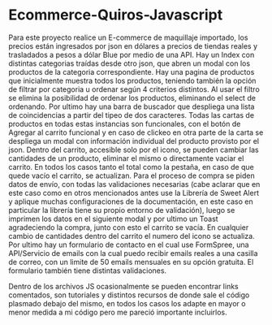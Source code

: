 # Ecommerce-Quiros-Javascript

Para este proyecto realice un E-commerce de maquillaje importado, los precios están ingresados por json en dólares a precios de tiendas reales y trasladados a pesos a dólar Blue por medio de una API. 
Hay un Index con distintas categorias traídas desde otro json, que abren un modal con los productos de la categoria correspondiente. Hay una pagina de productos que inicialmente muestra todos los productos, teniendo también la opción de filtrar por categoria u ordenar según 4 criterios distintos. Al usar el filtro se elimina la posibilidad de ordenar los productos, eliminando el select de ordenando. Por ultimo hay una barra de buscador que despliega una lista de coincidencias a partir del tipeo de dos caracteres. Todas las cartas de productos en todas estas instancias son funcionales, con el botón de Agregar al carrito funcional y en caso de clickeo en otra parte de la carta se despliega un modal con información individual del producto provisto por el json.
Dentro del carrito, accesible solo por el icono, se pueden cambiar las cantidades de un producto, eliminar el mismo o directamente vaciar el carrito. En todos los casos tanto el total como la pestaña, en caso de que quede vacío el carrito, se actualizan. Para el proceso de compra se piden datos de envío, con todas las validaciones necesarias (cabe aclarar que en este caso como en otros mencionados antes use la Librería de Sweet Alert y aplique muchas configuraciones de la documentación, en este caso en particular la librería tiene su propio entorno de validación), luego se imprimen los datos en el siguiente modal y por ultimo un Toast agradeciendo la compra, junto con esto el carrito se vacía. En cualquier cambio de cantidades dentro del carrito el numero del icono se actualiza.
Por ultimo hay un formulario de contacto en el cual use FormSpree, una API/Servicio de emails con la cual puedo recibir emails reales a una casilla de correo, con un limite de 50 emails mensuales en su opción gratuita. El formulario también tiene distintas validaciones.

Dentro de los archivos JS ocasionalmente se pueden encontrar links comentados, son tutoriales y distintos recursos de donde sale el código plasmado debajo del mismo, en todos los casos los adapte en mayor o menor medida a mi código pero me pareció importante incluirlos.
